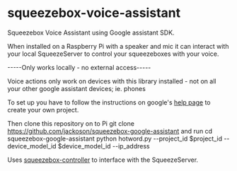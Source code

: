 # squeezebox-voice-assistant

Squeezebox Voice Assistant using Google assistant SDK.

When installed on a Raspberry Pi with a speaker and mic it can interact with your local SqueezeServer to control your squeezeboxes with your voice.

-----Only works locally - no external access-----

Voice actions only work on devices with this library installed - not on all your other google assistant devices; ie. phones

To set up you have to follow the instructions on google's [help page](https://developers.google.com/assistant/sdk/guides/library/python/embed/setup) to create your own project.

Then clone this repository on to Pi
git clone https://github.com/jackoson/squeezebox-google-assistant
and run 
cd squeezebox-google-assistant
python hotword.py --project_id $project_id --device_model_id $device_model_id --ip_address <ip address of SqueezeServer>

Uses [squeezebox-controller](https://github.com/jackoson/squeezebox-controller) to interface with the SqueezeServer.

